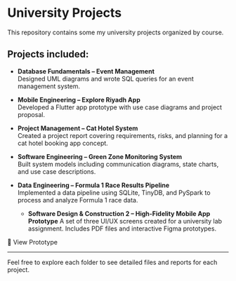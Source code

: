 # University Projects

This repository contains some my university projects organized by course. 

## Projects included:

- **Database Fundamentals – Event Management**  
  Designed UML diagrams and wrote SQL queries for an event management system.

- **Mobile Engineering – Explore Riyadh App**  
  Developed a Flutter app prototype with use case diagrams and project proposal.

- **Project Management – Cat Hotel System**  
  Created a project report covering requirements, risks, and planning for a cat hotel booking app concept.

- **Software Engineering – Green Zone Monitoring System**  
  Built system models including communication diagrams, state charts, and use case descriptions.

- **Data Engineering – Formula 1 Race Results Pipeline**  
  Implemented a data pipeline using SQLite, TinyDB, and PySpark to process and analyze Formula 1 race data.

  - **Software Design & Construction 2  – High-Fidelity Mobile App Prototype**
    A set of three UI/UX screens created for a university lab assignment.
    Includes PDF files and interactive Figma prototypes.

🔗 View Prototype



---

Feel free to explore each folder to see detailed files and reports for each project.

